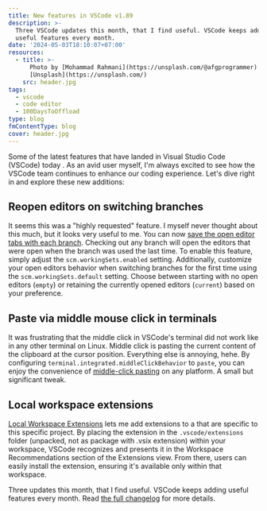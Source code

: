 ```yaml
---
title: New features in VSCode v1.89
description: >-
  Three VSCode updates this month, that I find useful. VSCode keeps adding
  useful features every month.
date: '2024-05-03T18:10:07+07:00'
resources:
  - title: >-
      Photo by [Mohammad Rahmani](https://unsplash.com/@afgprogrammer) via
      [Unsplash](https://unsplash.com/)
    src: header.jpg
tags:
  - vscode
  - code editor
  - 100DaysToOffload
type: blog
fmContentType: blog
cover: header.jpg
---
```


Some of the latest features that have landed in Visual Studio Code (VSCode) today . As an avid user myself, I'm always excited to see how the VSCode team continues to enhance our coding experience. Let's dive right in and explore these new additions:

## Reopen editors on switching branches

It seems this was a "highly requested" feature. I myself never thought about this much, but it looks very useful to me. You can now [save the open editor tabs with each branch](https://code.visualstudio.com/updates/v1_89#_saverestore-open-editors-when-switching-branches). Checking out any branch will open the editors that were open when the branch was used the last time. To enable this feature, simply adjust the `scm.workingSets.enabled` setting. Additionally, customize your open editors behavior when switching branches for the first time using the `scm.workingSets.default` setting. Choose between starting with no open editors (`empty`) or retaining the currently opened editors (`current`) based on your preference.

## Paste via middle mouse click in terminals

It was frustrating that the middle click in VSCode's terminal did not work like in any other terminal on Linux. Middle click is pasting the current content of the clipboard at the cursor position. Everything else is annoying, hehe. By configuring `terminal.integrated.middleClickBehavior` to `paste`, you can enjoy the convenience of [middle-click pasting](https://code.visualstudio.com/updates/v1_89#_configure-middle-click-to-paste) on any platform. A small but significant tweak.

## Local workspace extensions

[Local Workspace Extensions](https://code.visualstudio.com/updates/v1_89#_local-workspace-extensions) lets me add extensions to a that are specific to this specific project. By placing the extension in the `.vscode/extensions` folder (unpacked, not as package with .vsix extension) within your workspace, VSCode recognizes and presents it in the Workspace Recommendations section of the Extensions view. From there, users can easily install the extension, ensuring it's available only within that workspace.

Three updates this month, that I find useful. VSCode keeps adding useful features every month. Read [the full changelog](https://code.visualstudio.com/updates/v1_89) for more details.
